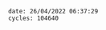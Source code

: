 

                date: 26/04/2022 06:37:29
                cycles: 104640

                         